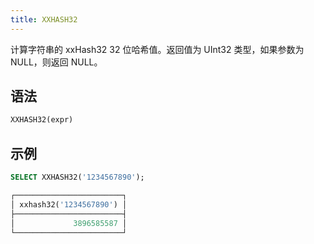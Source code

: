 ```yaml
---
title: XXHASH32
---
```


计算字符串的 xxHash32 32 位哈希值。返回值为 UInt32 类型，如果参数为 NULL，则返回 NULL。

## 语法

```sql
XXHASH32(expr)
```

## 示例

```sql
SELECT XXHASH32('1234567890');

┌────────────────────────┐
│ xxhash32('1234567890') │
├────────────────────────┤
│             3896585587 │
└────────────────────────┘
```